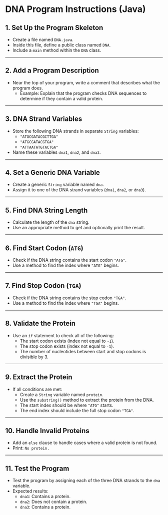 # DNA Program Instructions (Java)

## 1. Set Up the Program Skeleton

- Create a file named `DNA.java`.
- Inside this file, define a public class named `DNA`.
- Include a `main` method within the `DNA` class.

---

## 2. Add a Program Description

- Near the top of your program, write a comment that describes what the program does.
    - Example: Explain that the program checks DNA sequences to determine if they contain a valid protein.

---

## 3. DNA Strand Variables

- Store the following DNA strands in separate `String` variables:
    - `"ATGCGATACGCTTGA"`
    - `"ATGCGATACGTGA"`
    - `"ATTAATATGTACTGA"`
- Name these variables `dna1`, `dna2`, and `dna3`.

---

## 4. Set a Generic DNA Variable

- Create a generic `String` variable named `dna`.
- Assign it to one of the DNA strand variables (`dna1`, `dna2`, or `dna3`).

---

## 5. Find DNA String Length

- Calculate the length of the `dna` string.
- Use an appropriate method to get and optionally print the result.

---

## 6. Find Start Codon (`ATG`)

- Check if the DNA string contains the start codon `"ATG"`.
- Use a method to find the index where `"ATG"` begins.

---

## 7. Find Stop Codon (`TGA`)

- Check if the DNA string contains the stop codon `"TGA"`.
- Use a method to find the index where `"TGA"` begins.

---

## 8. Validate the Protein

- Use an `if` statement to check all of the following:
    - The start codon exists (index not equal to `-1`).
    - The stop codon exists (index not equal to `-1`).
    - The number of nucleotides between start and stop codons is divisible by 3.

---

## 9. Extract the Protein

- If all conditions are met:
    - Create a `String` variable named `protein`.
    - Use the `substring()` method to extract the protein from the DNA.
    - The start index should be where `"ATG"` starts.
    - The end index should include the full stop codon `"TGA"`.

---

## 10. Handle Invalid Proteins

- Add an `else` clause to handle cases where a valid protein is not found.
- Print: `No protein.`

---

## 11. Test the Program

- Test the program by assigning each of the three DNA strands to the `dna` variable.
- Expected results:
    - `dna1`: Contains a protein.
    - `dna2`: Does not contain a protein.
    - `dna3`: Contains a protein.
